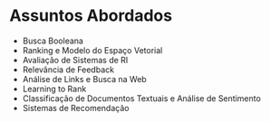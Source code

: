 # Assuntos Abordados 

* Busca Booleana
* Ranking e Modelo do Espaço Vetorial
* Avaliação de Sistemas de RI 
* Relevância de Feedback
* Análise de Links e Busca na Web
* Learning to Rank
* Classificação de Documentos Textuais e Análise de Sentimento
* Sistemas de Recomendação 
